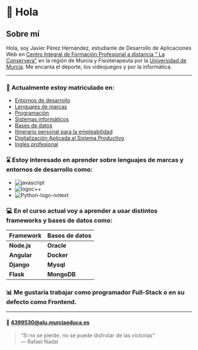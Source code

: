 # 👋 **Hola** # 

## Sobre mí ##

Hola, soy Javier Pérez Hernández, estudiante de Desarrollo de Aplicaciones Web en [Centro Integral de Formación Profesional a distancia " La Conservera"](https://www.ieslosalbares.es/laconservera/) en la región de Murcia
y Fisioterapeuta por la [Universidad de Murcia](https://www.um.es/). Me encanta el deporte, los videojuegos y por la informática.

---

 ### 📗 Actualmente estoy matriculado en:
 - [Entornos de desarrollo](https://ead.murciaeduca.es/course/view.php?id=11658)
 - [Lenguajes de marcas](https://ead.murciaeduca.es/course/view.php?id=11625)
 - [Programación](https://ead.murciaeduca.es/course/view.php?id=11657)
 - [Sistemas informáticos](https://ead.murciaeduca.es/course/view.php?id=11655)
 - [Bases de datos](https://ead.murciaeduca.es/course/view.php?id=11656)
 - [Itinerario personal para la empleabilidad](https://ead.murciaeduca.es/course/view.php?id=12025)
 - [Digitalización Aplicada al Sistema Productivo](https://ead.murciaeduca.es/course/view.php?id=11777)
 - [Inglés profesional](https://ead.murciaeduca.es/course/view.php?id=11502)
 
### ⌛ Estoy interesado en aprender sobre lenguajes de marcas y entornos de desarrollo como:
- ![javascript](https://github.com/user-attachments/assets/02a892aa-51b0-41a9-8e20-58c68453e4d6)
- ![logoc++](https://github.com/user-attachments/assets/f9e1b057-81da-488e-a4b1-00fae62dd404)
- ![Python-logo-notext](https://github.com/user-attachments/assets/005d5fa9-5569-4a23-9f7d-d0117a688efe)
	

 ### 💻 En el curso actual voy a aprender a usar distintos frameworks y bases de datos como:
| **Framework**                 | **Bases de datos**  | 
|-------------------------------|---------------------|
| **Node.js**                   | **Oracle**	      |	  
| **Angular**		        | **Docker**	      |
| **Django**			| **Mysql**           |
| **Flask**			| **MongoDB**         |


### 📊 Me gustaría trabajar como programador Full-Stack o en su defecto como Frontend.
---

#### 📧 **4399530@alu.murciaeduca.es**
> “Si no se pierde, no se puede disfrutar de las victorias”  
> — Rafael Nadal


     
     
     
